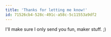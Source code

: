 ```yaml
---
title: 'Thanks for letting me know!'
id: 71526cb4-528c-491c-a58c-5c11553a9df2
---
```

I'll make sure I only send you fun, maker stuff. ;)